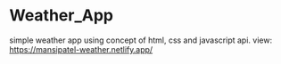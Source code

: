 # Weather_App
simple weather app using concept of html, css and javascript api.
view: https://mansipatel-weather.netlify.app/
